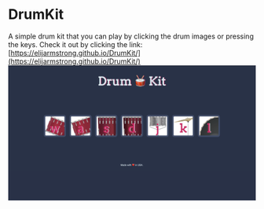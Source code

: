 # DrumKit
A simple drum kit that you can play by clicking the drum images or pressing the keys.
Check it out by clicking the link: [https://elijarmstrong.github.io/DrumKit/](https://elijarmstrong.github.io/DrumKit/)
![Drum Kit](drumKitImage.png)

